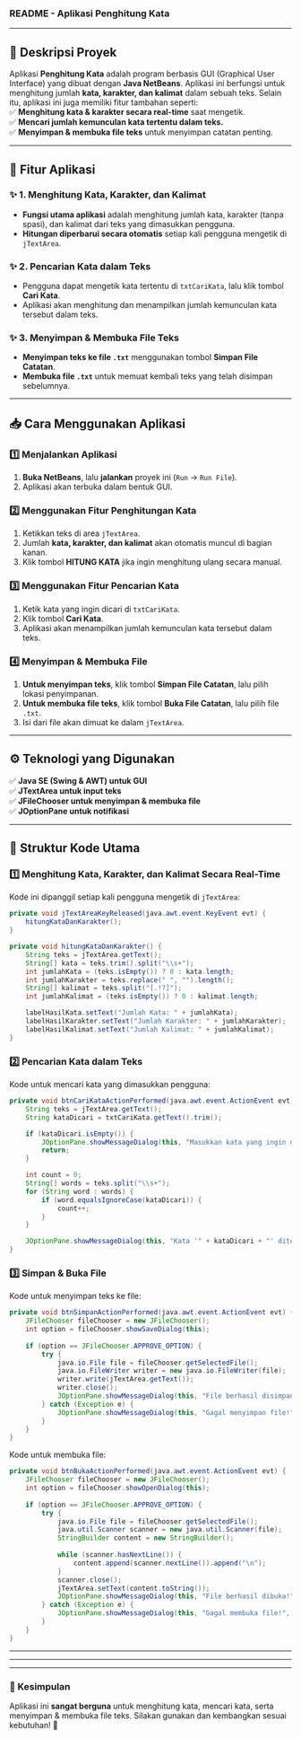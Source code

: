 
 
### **README - Aplikasi Penghitung Kata**  

---

## **📌 Deskripsi Proyek**  
Aplikasi **Penghitung Kata** adalah program berbasis GUI (Graphical User Interface) yang dibuat dengan **Java NetBeans**. Aplikasi ini berfungsi untuk menghitung jumlah **kata, karakter, dan kalimat** dalam sebuah teks. Selain itu, aplikasi ini juga memiliki fitur tambahan seperti:  
✅ **Menghitung kata & karakter secara real-time** saat mengetik.  
✅ **Mencari jumlah kemunculan kata tertentu dalam teks.**  
✅ **Menyimpan & membuka file teks** untuk menyimpan catatan penting.  

---

## **📂 Fitur Aplikasi**  
### ✨ **1. Menghitung Kata, Karakter, dan Kalimat**  
- **Fungsi utama aplikasi** adalah menghitung jumlah kata, karakter (tanpa spasi), dan kalimat dari teks yang dimasukkan pengguna.  
- **Hitungan diperbarui secara otomatis** setiap kali pengguna mengetik di `jTextArea`.  

### ✨ **2. Pencarian Kata dalam Teks**  
- Pengguna dapat mengetik kata tertentu di `txtCariKata`, lalu klik tombol **Cari Kata**.  
- Aplikasi akan menghitung dan menampilkan jumlah kemunculan kata tersebut dalam teks.  

### ✨ **3. Menyimpan & Membuka File Teks**  
- **Menyimpan teks ke file `.txt`** menggunakan tombol **Simpan File Catatan**.  
- **Membuka file `.txt`** untuk memuat kembali teks yang telah disimpan sebelumnya.  

---

## **📥 Cara Menggunakan Aplikasi**  
### **1️⃣ Menjalankan Aplikasi**
1. **Buka NetBeans**, lalu **jalankan** proyek ini (`Run` -> `Run File`).  
2. Aplikasi akan terbuka dalam bentuk GUI.  

### **2️⃣ Menggunakan Fitur Penghitungan Kata**
1. Ketikkan teks di area `jTextArea`.  
2. Jumlah **kata, karakter, dan kalimat** akan otomatis muncul di bagian kanan.  
3. Klik tombol **HITUNG KATA** jika ingin menghitung ulang secara manual.  

### **3️⃣ Menggunakan Fitur Pencarian Kata**
1. Ketik kata yang ingin dicari di `txtCariKata`.  
2. Klik tombol **Cari Kata**.  
3. Aplikasi akan menampilkan jumlah kemunculan kata tersebut dalam teks.  

### **4️⃣ Menyimpan & Membuka File**
1. **Untuk menyimpan teks**, klik tombol **Simpan File Catatan**, lalu pilih lokasi penyimpanan.  
2. **Untuk membuka file teks**, klik tombol **Buka File Catatan**, lalu pilih file `.txt`.  
3. Isi dari file akan dimuat ke dalam `jTextArea`.  

---

## **⚙️ Teknologi yang Digunakan**
✅ **Java SE (Swing & AWT) untuk GUI**  
✅ **JTextArea untuk input teks**  
✅ **JFileChooser untuk menyimpan & membuka file**  
✅ **JOptionPane untuk notifikasi**  

---

## **📌 Struktur Kode Utama**
### **1️⃣ Menghitung Kata, Karakter, dan Kalimat Secara Real-Time**
Kode ini dipanggil setiap kali pengguna mengetik di `jTextArea`:
```java
private void jTextAreaKeyReleased(java.awt.event.KeyEvent evt) {                                    
    hitungKataDanKarakter();
}   

private void hitungKataDanKarakter() {
    String teks = jTextArea.getText();
    String[] kata = teks.trim().split("\\s+");
    int jumlahKata = (teks.isEmpty()) ? 0 : kata.length;
    int jumlahKarakter = teks.replace(" ", "").length();
    String[] kalimat = teks.split("[.!?]");
    int jumlahKalimat = (teks.isEmpty()) ? 0 : kalimat.length;

    labelHasilKata.setText("Jumlah Kata: " + jumlahKata);
    labelHasilKarakter.setText("Jumlah Karakter: " + jumlahKarakter);
    labelHasilKalimat.setText("Jumlah Kalimat: " + jumlahKalimat);
}
```

### **2️⃣ Pencarian Kata dalam Teks**
Kode untuk mencari kata yang dimasukkan pengguna:
```java
private void btnCariKataActionPerformed(java.awt.event.ActionEvent evt) {                                            
    String teks = jTextArea.getText();
    String kataDicari = txtCariKata.getText().trim();

    if (kataDicari.isEmpty()) {
        JOptionPane.showMessageDialog(this, "Masukkan kata yang ingin dicari!");
        return;
    }

    int count = 0;
    String[] words = teks.split("\\s+");
    for (String word : words) {
        if (word.equalsIgnoreCase(kataDicari)) {
            count++;
        }
    }

    JOptionPane.showMessageDialog(this, "Kata '" + kataDicari + "' ditemukan sebanyak " + count + " kali.");
}
```

### **3️⃣ Simpan & Buka File**
Kode untuk menyimpan teks ke file:
```java
private void btnSimpanActionPerformed(java.awt.event.ActionEvent evt) {                                          
    JFileChooser fileChooser = new JFileChooser();
    int option = fileChooser.showSaveDialog(this);
    
    if (option == JFileChooser.APPROVE_OPTION) {
        try {
            java.io.File file = fileChooser.getSelectedFile();
            java.io.FileWriter writer = new java.io.FileWriter(file);
            writer.write(jTextArea.getText());
            writer.close();
            JOptionPane.showMessageDialog(this, "File berhasil disimpan!");
        } catch (Exception e) {
            JOptionPane.showMessageDialog(this, "Gagal menyimpan file!", "Error", JOptionPane.ERROR_MESSAGE);
        }
    }
}
```
Kode untuk membuka file:
```java
private void btnBukaActionPerformed(java.awt.event.ActionEvent evt) {                                        
    JFileChooser fileChooser = new JFileChooser();
    int option = fileChooser.showOpenDialog(this);
    
    if (option == JFileChooser.APPROVE_OPTION) {
        try {
            java.io.File file = fileChooser.getSelectedFile();
            java.util.Scanner scanner = new java.util.Scanner(file);
            StringBuilder content = new StringBuilder();
            
            while (scanner.hasNextLine()) {
                content.append(scanner.nextLine()).append("\n");
            }
            scanner.close();
            jTextArea.setText(content.toString());
            JOptionPane.showMessageDialog(this, "File berhasil dibuka!");
        } catch (Exception e) {
            JOptionPane.showMessageDialog(this, "Gagal membuka file!", "Error", JOptionPane.ERROR_MESSAGE);
        }
    }
}
```

---



---



---

### **🎯 Kesimpulan**
Aplikasi ini **sangat berguna** untuk menghitung kata, mencari kata, serta menyimpan & membuka file teks. Silakan gunakan dan kembangkan sesuai kebutuhan! 🚀
